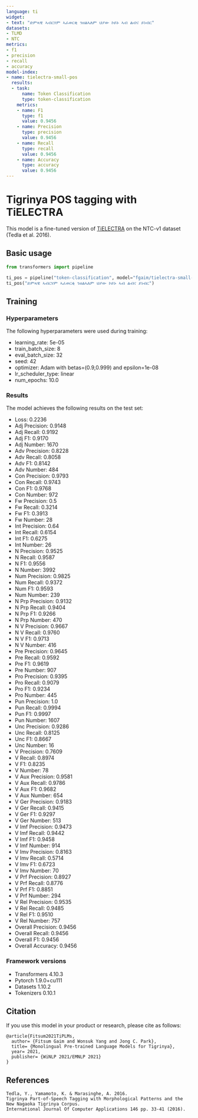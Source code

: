 ```yaml
---
language: ti
widget:
- text: "ድምጻዊ ኣብርሃም ኣፈወርቂ ንዘልኣለም ህያው ኮይኑ ኣብ ልብና ይነብር"
datasets:
- TLMD
- NTC
metrics:
- f1
- precision
- recall
- accuracy
model-index:
- name: tielectra-small-pos
  results:
  - task:
      name: Token Classification
      type: token-classification
    metrics:
    - name: F1
      type: f1
      value: 0.9456
    - name: Precision
      type: precision
      value: 0.9456
    - name: Recall
      type: recall
      value: 0.9456
    - name: Accuracy
      type: accuracy
      value: 0.9456
---
```



# Tigrinya POS tagging with TiELECTRA

This model is a fine-tuned version of [TiELECTRA](https://huggingface.co/fgaim/tielectra-small) on the NTC-v1 dataset (Tedla et al. 2016).


## Basic usage

```python
from transformers import pipeline

ti_pos = pipeline("token-classification", model="fgaim/tielectra-small-pos")
ti_pos("ድምጻዊ ኣብርሃም ኣፈወርቂ ንዘልኣለም ህያው ኮይኑ ኣብ ልብና ይነብር")
```


## Training

### Hyperparameters

The following hyperparameters were used during training:
- learning_rate: 5e-05
- train_batch_size: 8
- eval_batch_size: 32
- seed: 42
- optimizer: Adam with betas=(0.9,0.999) and epsilon=1e-08
- lr_scheduler_type: linear
- num_epochs: 10.0

### Results

The model achieves the following results on the test set:
- Loss: 0.2236
- Adj Precision: 0.9148
- Adj Recall: 0.9192
- Adj F1: 0.9170
- Adj Number: 1670
- Adv Precision: 0.8228
- Adv Recall: 0.8058
- Adv F1: 0.8142
- Adv Number: 484
- Con Precision: 0.9793
- Con Recall: 0.9743
- Con F1: 0.9768
- Con Number: 972
- Fw Precision: 0.5
- Fw Recall: 0.3214
- Fw F1: 0.3913
- Fw Number: 28
- Int Precision: 0.64
- Int Recall: 0.6154
- Int F1: 0.6275
- Int Number: 26
- N Precision: 0.9525
- N Recall: 0.9587
- N F1: 0.9556
- N Number: 3992
- Num Precision: 0.9825
- Num Recall: 0.9372
- Num F1: 0.9593
- Num Number: 239
- N Prp Precision: 0.9132
- N Prp Recall: 0.9404
- N Prp F1: 0.9266
- N Prp Number: 470
- N V Precision: 0.9667
- N V Recall: 0.9760
- N V F1: 0.9713
- N V Number: 416
- Pre Precision: 0.9645
- Pre Recall: 0.9592
- Pre F1: 0.9619
- Pre Number: 907
- Pro Precision: 0.9395
- Pro Recall: 0.9079
- Pro F1: 0.9234
- Pro Number: 445
- Pun Precision: 1.0
- Pun Recall: 0.9994
- Pun F1: 0.9997
- Pun Number: 1607
- Unc Precision: 0.9286
- Unc Recall: 0.8125
- Unc F1: 0.8667
- Unc Number: 16
- V Precision: 0.7609
- V Recall: 0.8974
- V F1: 0.8235
- V Number: 78
- V Aux Precision: 0.9581
- V Aux Recall: 0.9786
- V Aux F1: 0.9682
- V Aux Number: 654
- V Ger Precision: 0.9183
- V Ger Recall: 0.9415
- V Ger F1: 0.9297
- V Ger Number: 513
- V Imf Precision: 0.9473
- V Imf Recall: 0.9442
- V Imf F1: 0.9458
- V Imf Number: 914
- V Imv Precision: 0.8163
- V Imv Recall: 0.5714
- V Imv F1: 0.6723
- V Imv Number: 70
- V Prf Precision: 0.8927
- V Prf Recall: 0.8776
- V Prf F1: 0.8851
- V Prf Number: 294
- V Rel Precision: 0.9535
- V Rel Recall: 0.9485
- V Rel F1: 0.9510
- V Rel Number: 757
- Overall Precision: 0.9456
- Overall Recall: 0.9456
- Overall F1: 0.9456
- Overall Accuracy: 0.9456

### Framework versions

- Transformers 4.10.3
- Pytorch 1.9.0+cu111
- Datasets 1.10.2
- Tokenizers 0.10.1


## Citation

If you use this model in your product or research, please cite as follows:

```
@article{Fitsum2021TiPLMs,
  author= {Fitsum Gaim and Wonsuk Yang and Jong C. Park},
  title= {Monolingual Pre-trained Language Models for Tigrinya},
  year= 2021,
  publisher= {WiNLP 2021/EMNLP 2021}
}
```


## References

```
Tedla, Y., Yamamoto, K. & Marasinghe, A. 2016.
Tigrinya Part-of-Speech Tagging with Morphological Patterns and the New Nagaoka Tigrinya Corpus.
International Journal Of Computer Applications 146 pp. 33-41 (2016).
```
